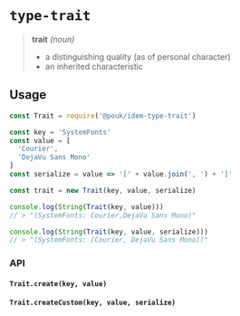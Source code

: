 # `type-trait`

> **trait** _(noun)_
> 
> - a distinguishing quality (as of personal character)
> - an inherited characteristic

## Usage

```js
const Trait = require('@pouk/idem-type-trait')

const key = 'SystemFonts'
const value = [
  'Courier',
  'DejaVu Sans Mono'
]
const serialize = value => '[' + value.join(', ') + ']'

const trait = new Trait(key, value, serialize)

console.log(String(Trait(key, value)))
// > "(SystemFonts: Courier,DejaVu Sans Mono)"

console.log(String(Trait(key, value, serialize)))
// > "(SystemFonts: [Courier, DejaVu Sans Mono])"
```

### API

#### `Trait.create(key, value)`

#### `Trait.createCustom(key, value, serialize)`
